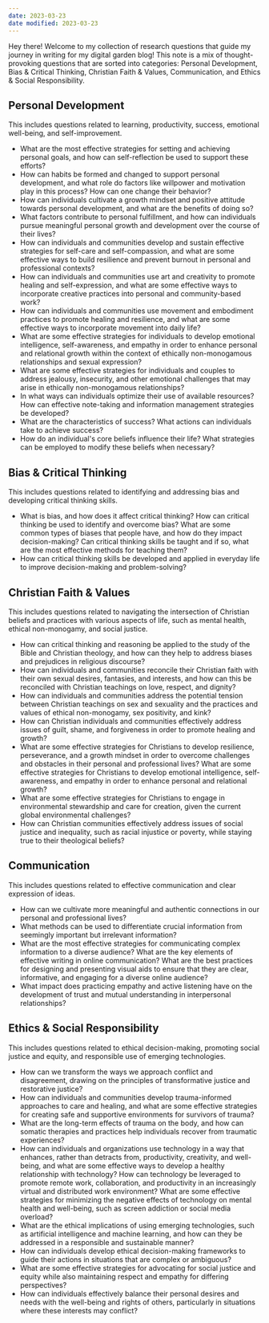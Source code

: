 ```yaml
---
date: 2023-03-23
date modified: 2023-03-23
---
```

Hey there! Welcome to my collection of research questions that guide my journey in writing for my digital garden blog! This note is a mix of thought-provoking questions that are sorted into categories: Personal Development, Bias & Critical Thinking, Christian Faith & Values, Communication, and Ethics & Social Responsibility. 

## Personal Development
This includes questions related to learning, productivity, success, emotional well-being, and self-improvement.
- What are the most effective strategies for setting and achieving personal goals, and how can self-reflection be used to support these efforts?
- How can habits be formed and changed to support personal development, and what role do factors like willpower and motivation play in this process? How can one change their behavior?
- How can individuals cultivate a growth mindset and positive attitude towards personal development, and what are the benefits of doing so?
- What factors contribute to personal fulfillment, and how can individuals pursue meaningful personal growth and development over the course of their lives?
- How can individuals and communities develop and sustain effective strategies for self-care and self-compassion, and what are some effective ways to build resilience and prevent burnout in personal and professional contexts?
-  How can individuals and communities use art and creativity to promote healing and self-expression, and what are some effective ways to incorporate creative practices into personal and community-based work?
- How can individuals and communities use movement and embodiment practices to promote healing and resilience, and what are some effective ways to incorporate movement into daily life?
- What are some effective strategies for individuals to develop emotional intelligence, self-awareness, and empathy in order to enhance personal and relational growth within the context of ethically non-monogamous relationships and sexual expression?
- What are some effective strategies for individuals and couples to address jealousy, insecurity, and other emotional challenges that may arise in ethically non-monogamous relationships?
- In what ways can individuals optimize their use of available resources? How can effective note-taking and information management strategies be developed?
- What are the characteristics of success? What actions can individuals take to achieve success?
- How do an individual's core beliefs influence their life? What strategies can be employed to modify these beliefs when necessary?

## Bias & Critical Thinking
This includes questions related to identifying and addressing bias and developing critical thinking skills.
-  What is bias, and how does it affect critical thinking? How can critical thinking be used to identify and overcome bias? What are some common types of biases that people have, and how do they impact decision-making? Can critical thinking skills be taught and if so, what are the most effective methods for teaching them?
- How can critical thinking skills be developed and applied in everyday life to improve decision-making and problem-solving?

## Christian Faith & Values
This includes questions related to navigating the intersection of Christian beliefs and practices with various aspects of life, such as mental health, ethical non-monogamy, and social justice.
-  How can critical thinking and reasoning be applied to the study of the Bible and Christian theology, and how can they help to address biases and prejudices in religious discourse?
- How can individuals and communities reconcile their Christian faith with their own sexual desires, fantasies, and interests, and how can this be reconciled with Christian teachings on love, respect, and dignity?
- How can individuals and communities address the potential tension between Christian teachings on sex and sexuality and the practices and values of ethical non-monogamy, sex positivity, and kink?
- How can Christian individuals and communities effectively address issues of guilt, shame, and forgiveness in order to promote healing and growth?
- What are some effective strategies for Christians to develop resilience, perseverance, and a growth mindset in order to overcome challenges and obstacles in their personal and professional lives? What are some effective strategies for Christians to develop emotional intelligence, self-awareness, and empathy in order to enhance personal and relational growth?
-  What are some effective strategies for Christians to engage in environmental stewardship and care for creation, given the current global environmental challenges?
- How can Christian communities effectively address issues of social justice and inequality, such as racial injustice or poverty, while staying true to their theological beliefs?

## Communication
This includes questions related to effective communication and clear expression of ideas.
- How can we cultivate more meaningful and authentic connections in our personal and professional lives?
- What methods can be used to differentiate crucial information from seemingly important but irrelevant information?
- What are the most effective strategies for communicating complex information to a diverse audience? What are the key elements of effective writing in online communication? What are the best practices for designing and presenting visual aids to ensure that they are clear, informative, and engaging for a diverse online audience?
- What impact does practicing empathy and active listening have on the development of trust and mutual understanding in interpersonal relationships?

## Ethics & Social Responsibility
This includes questions related to ethical decision-making, promoting social justice and equity, and responsible use of emerging technologies.
- How can we transform the ways we approach conflict and disagreement, drawing on the principles of transformative justice and restorative justice?
- How can individuals and communities develop trauma-informed approaches to care and healing, and what are some effective strategies for creating safe and supportive environments for survivors of trauma?
- What are the long-term effects of trauma on the body, and how can somatic therapies and practices help individuals recover from traumatic experiences?
- How can individuals and organizations use technology in a way that enhances, rather than detracts from, productivity, creativity, and well-being, and what are some effective ways to develop a healthy relationship with technology? How can technology be leveraged to promote remote work, collaboration, and productivity in an increasingly virtual and distributed work environment? What are some effective strategies for minimizing the negative effects of technology on mental health and well-being, such as screen addiction or social media overload?
- What are the ethical implications of using emerging technologies, such as artificial intelligence and machine learning, and how can they be addressed in a responsible and sustainable manner?
- How can individuals develop ethical decision-making frameworks to guide their actions in situations that are complex or ambiguous?
- What are some effective strategies for advocating for social justice and equity while also maintaining respect and empathy for differing perspectives?
- How can individuals effectively balance their personal desires and needs with the well-being and rights of others, particularly in situations where these interests may conflict?